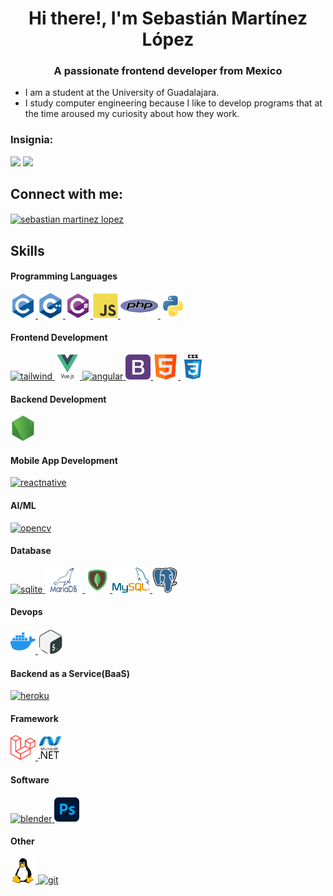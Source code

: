 <h1 align="center">Hi there!, I'm Sebastián Martínez López</h1>
<h3 align="center">A passionate frontend developer from Mexico</h3>

<ul>
 <li>I am a student at the University of Guadalajara.</li>
 <li>I study computer engineering because I like to develop programs that at the time aroused my curiosity about how they work.</li>
</ul>
<h3>Insignia:</h3>
<img src="https://github-readme-stats.vercel.app/api?username=Ultron021122&show_icons=true&theme=tokyonight">
 <a href="https://github.com/anuraghazra/github-readme-stats">
  <img src="https://github-readme-stats.vercel.app/api/top-langs/?username=Ultron021122&langs_count=5&theme=tokyonight">
 </a>

<h2 align="left">Connect with me:</h2>
<p align="left">
 <a href="https://linkedin.com/in/sebastian martinez lopez" target="blank">
  <img align="center" src="https://raw.githubusercontent.com/rahuldkjain/github-profile-readme-generator/master/src/images/icons/Social/linked-in-alt.svg" alt="sebastian martinez lopez" height="30" width="40" />
 </a>
</p>

<h2>Skills</h2>
<h4 align="left">Programming Languages</h4>
<p align="left">
 <a href="https://www.cprogramming.com/" target="_blank" rel="noreferrer">
  <img src="https://raw.githubusercontent.com/devicons/devicon/master/icons/c/c-original.svg" alt="c" width="40" height="40"/>
 </a>
 <a href="https://www.w3schools.com/cpp/" target="_blank" rel="noreferrer">
  <img src="https://raw.githubusercontent.com/devicons/devicon/master/icons/cplusplus/cplusplus-original.svg" alt="cplusplus" width="40" height="40"/>
 </a>
 <a href="https://www.w3schools.com/cs/" target="_blank" rel="noreferrer">
  <img src="https://raw.githubusercontent.com/devicons/devicon/master/icons/csharp/csharp-original.svg" alt="csharp" width="40" height="40"/>
 </a>
 <a href="https://developer.mozilla.org/en-US/docs/Web/JavaScript" target="_blank" rel="noreferrer">
  <img src="https://raw.githubusercontent.com/devicons/devicon/master/icons/javascript/javascript-original.svg" alt="javascript" width="40" height="40"/>  </a>
 <a href="https://www.php.net" target="_blank" rel="noreferrer">
  <img src="https://raw.githubusercontent.com/devicons/devicon/master/icons/php/php-original.svg" alt="php" width="60" height="40"/>
 </a>
 <a href="https://www.python.org" target="_blank" rel="noreferrer">
  <img src="https://raw.githubusercontent.com/devicons/devicon/master/icons/python/python-original.svg" alt="python" width="40" height="40"/>
 </a>
 
<h4 align="left">Frontend Development</h4>
<p aligned="left">
 <a href="https://tailwindcss.com/" target="_blank" rel="noreferrer">
  <img src="https://www.vectorlogo.zone/logos/tailwindcss/tailwindcss-icon.svg" alt="tailwind" width="40" height="40"/>
 </a>
 <a href="https://vuejs.org/" target="_blank" rel="noreferrer">
  <img src="https://raw.githubusercontent.com/devicons/devicon/master/icons/vuejs/vuejs-original-wordmark.svg" alt="vuejs" width="40" height="40"/>
 </a>
 <a href="https://angular.io" target="_blank" rel="noreferrer">
  <img src="https://angular.io/assets/images/logos/angular/angular.svg" alt="angular" width="40" height="40"/>
 </a>
  <a href="https://getbootstrap.com" target="_blank" rel="noreferrer">
  <img src="https://github.com/Ultron021122/Ultron021122/blob/main/img/bootstrap.png" alt="bootstrap" width="40" height="40"/> 
 </a>
 <a href="https://www.w3.org/html/" target="_blank" rel="noreferrer">
  <img src="https://github.com/Ultron021122/Ultron021122/blob/main/img/html.png" alt="html5" width="40" height="40"/>
 </a>
 <a href="https://www.w3schools.com/css/" target="_blank" rel="noreferrer">
  <img src="https://raw.githubusercontent.com/devicons/devicon/master/icons/css3/css3-original-wordmark.svg" alt="css3" width="40" height="40"/>
 </a>

<h4 align="left">Backend Development</h4>
 <a href="https://nodejs.org" target="_blank" rel="noreferrer">
  <img src="https://github.com/Ultron021122/Ultron021122/blob/main/img/nodo-js.png" alt="nodejs" width="40" height="40"/>
 </a>

<h4 align="left">Mobile App Development</h4>
 <a href="https://reactnative.dev/" target="_blank" rel="noreferrer">
  <img src="https://reactnative.dev/img/header_logo.svg" alt="reactnative" width="40" height="40"/>
 </a>

<h4 align="left">AI/ML</h4>
 <a href="https://opencv.org/" target="_blank" rel="noreferrer">
  <img src="https://www.vectorlogo.zone/logos/opencv/opencv-icon.svg" alt="opencv" width="40" height="40"/>
 </a>

<h4 align="left">Database</h4>
 <a href="https://www.sqlite.org/" target="_blank" rel="noreferrer">
  <img src="https://www.vectorlogo.zone/logos/sqlite/sqlite-icon.svg" alt="sqlite" width="40" height="40"/>
 </a>
 <a href="https://mariadb.org/" target="_blank" rel="noreferrer">
  <img src="https://github.com/Ultron021122/Ultron021122/blob/main/img/maria-db.png" alt="mariadb" width="60" height="40"/>
 </a>
 <a href="https://www.mongodb.com/" target="_blank" rel="noreferrer">
  <img src="https://github.com/Ultron021122/Ultron021122/blob/main/img/icons8-mongodb-144.png" alt="mongodb" width="40" height="40"/> 
 </a>
 <a href="https://www.mysql.com/" target="_blank" rel="noreferrer">
  <img src="https://github.com/Ultron021122/Ultron021122/blob/main/img/mysql.png" alt="mysql" width="60" height="40"/>
 </a>
 <a href="https://www.postgresql.org" target="_blank" rel="noreferrer">
  <img src="https://github.com/Ultron021122/Ultron021122/blob/main/img/postgre.png" alt="postgresql" width="40" height="40"/>
 </a>

<h4 align="left">Devops</h4>
 <a href="https://www.docker.com/" target="_blank" rel="noreferrer">
  <img src="https://github.com/Ultron021122/Ultron021122/blob/main/img/docker.png" alt="docker" width="40" height="40"/>
 </a>
 <a href="https://www.gnu.org/software/bash/" target="_blank" rel="noreferrer">
  <img src="https://github.com/Ultron021122/Ultron021122/blob/main/img/gnu-bash.png" alt="bash" width="40" height="40"/>
 </a>

<h4 align="left">Backend as a Service(BaaS)</h4>
 <a href="https://heroku.com" target="_blank" rel="noreferrer">
  <img src="https://www.vectorlogo.zone/logos/heroku/heroku-icon.svg" alt="heroku" width="40" height="40"/>
 </a>

<h4 align="left">Framework</h4>
 <a href="https://laravel.com/" target="_blank" rel="noreferrer">
  <img src="https://github.com/Ultron021122/Ultron021122/blob/main/img/laravel.png" alt="laravel" width="40" height="40"/>
 </a>
 <a href="https://dotnet.microsoft.com/" target="_blank" rel="noreferrer">
  <img src="https://raw.githubusercontent.com/devicons/devicon/master/icons/dot-net/dot-net-original-wordmark.svg" alt="dotnet" width="40" height="40"/>
 </a>
 
<h4 align="left">Software</h4>
 <a href="https://www.blender.org/" target="_blank" rel="noreferrer">
  <img src="https://github.com/Ultron021122/Ultron021122/blob/main/img/blender.ico" alt="blender" width="40" height="40"/>
 </a>
 <a href="https://www.photoshop.com/en" target="_blank" rel="noreferrer">
  <img src="https://github.com/Ultron021122/Ultron021122/blob/main/img/photoshop.png" alt="photoshop" width="40" height="40"/>
 </a>

<h4 align="left">Other</h4>
 <a href="https://www.linux.org/" target="_blank" rel="noreferrer">
  <img src="https://github.com/Ultron021122/Ultron021122/blob/main/img/linux.png" alt="linux" width="40" height="40"/>
 </a>
 <a href="https://git-scm.com/" target="_blank" rel="noreferrer">
  <img src="https://www.vectorlogo.zone/logos/git-scm/git-scm-icon.svg" alt="git" width="40" height="40"/>
 </a>
